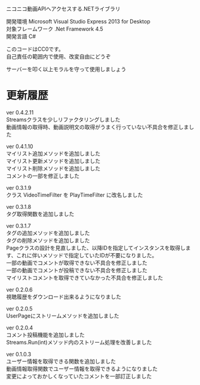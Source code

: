 ニコニコ動画APIへアクセスする.NETライブラリ

開発環境 Microsoft Visual Studio Express 2013 for Desktop  
対象フレームワーク .Net Framework 4.5  
開発言語 C#  

このコードはCC0です。  
自己責任の範囲内で使用、改変自由にどうぞ  

サーバーを叩く以上モラルを守って使用しましょう  


# 更新履歴
ver 0.4.2.11  
Streamsクラスを少しリファクタリングしました  
動画情報の取得時、動画説明文の取得がうまく行っていない不具合を修正しました  

ver 0.4.1.10  
マイリスト追加メソッドを追加しました  
マイリスト更新メソッドを追加しました  
マイリスト削除メソッドを追加しました  
コメントの一部を修正しました  

ver 0.3.1.9  
クラス VideoTimeFilter を PlayTimeFilter に改名しました

ver 0.3.1.8  
タグ取得関数を追加しました

ver 0.3.1.7  
タグの追加メソッドを追加しました  
タグの削除メソッドを追加しました  
Pageクラスの設計を見直しました、以降IDを指定してインスタンスを取得します、これに伴いメソッドで指定していたIDが不要になりました。  
一部の動画でコメントが取得できない不具合を修正しました  
一部の動画でコメントが投稿できない不具合を修正しました  
マイリストコメントを取得できていなかった不具合を修正しました  

ver 0.2.0.6  
視聴履歴をダウンロード出来るようになりました

ver 0.2.0.5  
UserPageにストリームメソッドを追加しました

ver 0.2.0.4  
コメント投稿機能を追加しました  
Streams.Run(int)メソッド内のストリーム処理を改善しました

ver 0.1.0.3  
ユーザー情報を取得できる関数を追加しました  
動画情報取得関数でユーザー情報を取得できるようになりました  
変更によっておかしくなっていたコメントを一部訂正しました  
